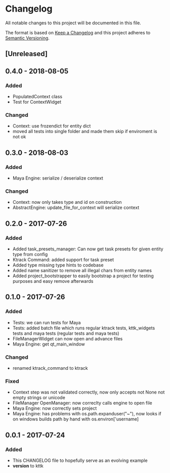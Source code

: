 # Changelog
All notable changes to this project will be documented in this file.

The format is based on [Keep a Changelog](https://keepachangelog.com/en/1.0.0/)
and this project adheres to [Semantic Versioning](https://semver.org/spec/v2.0.0.html).



## [Unreleased]
## 0.4.0 - 2018-08-05
### Added
- PopulatedContext class
- Test for ContextWidget
### Changed
- Context: use frozendict for entity dict
- moved all tests into single folder and made them skip if enviroment is not ok
## 0.3.0 - 2018-08-03
### Added
- Maya Engine: serialize / deserialize context
### Changed
- Context: now only takes type and id on construction
- AbstractEngine: update_file_for_context will serialize context
## 0.2.0 - 2017-07-26
### Added
- Added task_presets_manager: Can now get task presets for given entity type from config
- Ktrack Command: added support for task preset
- Added type missing type hints to codebase
- Added name sanitizer to remove all illegal chars from entity names
- Added project_bootstrapper to easily bootstrap a project for testing purposes and easy remove afterwards
## 0.1.0 - 2017-07-26
### Added
- Tests: we can run tests for Maya
- Tests: added batch file which runs regular ktrack tests, kttk_widgets tests and maya tests (regular tests and maya tests)
- FileManagerWidget can now open and advance files
- Maya Engine: get qt_main_window
### Changed
- renamed ktrack_command to ktrack
### Fixed
- Context step was not validated correctly, now only accepts not None not empty strings or unicode
- FileManager OpenManager: now correclty calls engine to open file
- Maya Engine: now correctly sets project
- Maya Engine: has problems with os.path.expanduser("~"), now looks if on windows builds path by hand with os.environ['username]
## 0.0.1 - 2017-07-24
### Added
- This CHANGELOG file to hopefully serve as an evolving example
- __version__ to kttk

